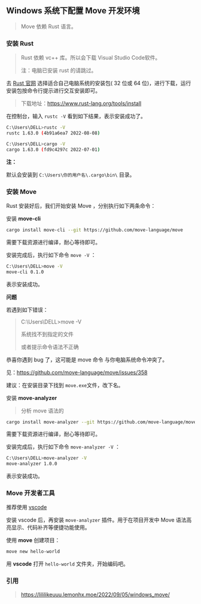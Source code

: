 ## Windows 系统下配置 Move 开发环境

> Move 依赖 Rust 语言。



### 安装 Rust

> Rust 依赖 vc++ 库。所以会下载 Visual Studio Code软件。
>
> 注：电脑已安装 rust 的请跳过。

去 [Rust 官网](https://www.rust-lang.org) 选择适合自己电脑系统的安装包( 32 位或 64 位)，进行下载，运行安装包按命令行提示进行交互安装即可。

> 下载地址：https://www.rust-lang.org/tools/install

在控制台，输入 `rustc -V` 看到如下结果，表示安装成功了。

```bash
C:\Users\DELL>rustc -V
rustc 1.63.0 (4b91a6ea7 2022-08-08)

C:\Users\DELL>cargo -V
cargo 1.63.0 (fd9c4297c 2022-07-01)
```



**注：**

默认会安装到 `C:\Users\你的用户名\.cargo\bin\` 目录。



### 安装 Move

Rust 安装好后，我们开始安装 Move ，分别执行如下两条命令：

安装 **move-cli**

```bash
cargo install move-cli --git https://github.com/move-language/move
```

需要下载资源进行编译，耐心等待即可。

安装完成后，执行如下命令 `move -V` ：

```bash
C:\Users\DELL>move -V
move-cli 0.1.0
```

表示安装成功。

**问题**

若遇到如下错误：

> C:\Users\DELL>move -V
>
> 系统找不到指定的文件
>
> 或者提示命令语法不正确

恭喜你遇到 bug 了，这可能是 move 命令 与你电脑系统命令冲突了。

见：https://github.com/move-language/move/issues/358

建议：在安装目录下找到 `move.exe`文件，改下名。



安装 **move-analyzer**

> 分析 move 语法的

```bash
cargo install move-analyzer --git https://github.com/move-language/move move-analyzer 
```

需要下载资源进行编译，耐心等待即可。

安装完成后，执行如下命令 `move-analyzer -V` ：

```bash
C:\Users\DELL>move-analyzer -V
move-analyzer 1.0.0
```

表示安装成功。



### Move 开发者工具

推荐使用 [vscode](https://code.visualstudio.com/)

安装 vscode 后，再安装 `move-analyzer` 插件。用于在项目开发中 Move 语法高亮显示、代码补齐等便捷功能使用。



使用 **move** 创建项目：

```bash
move new hello-world
```



用 **vscode** 打开 `hello-world` 文件夹，开始编码吧。



### 引用

> https://lililikeuuu.lemonhx.moe/2022/09/05/windows_move/